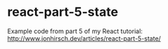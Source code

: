 # react-part-5-state

Example code from part 5 of my React tutorial: http://www.jonhirsch.dev/articles/react-part-5-state/

